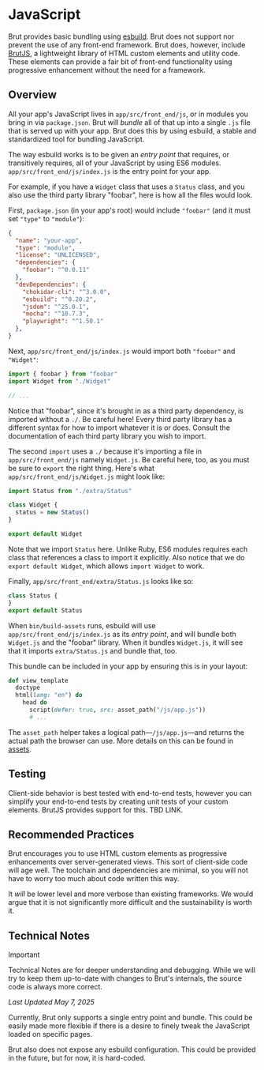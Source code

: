 # JavaScript

Brut provides basic bundling using [esbuild](https://esbuild.github.io/).  Brut does not support nor prevent the
use of any front-end framework.  Brut does, however, include [BrutJS](/brut-js), a lightweight library of HTML custom
elements and utility code.  These elements can provide a fair bit of front-end functionality using progressive
enhancement without the need for a framework.

## Overview

All your app's JavaScript lives in `app/src/front_end/js`, or in modules you bring in via `package.json`.  Brut
will *bundle* all of that up into a single `.js` file that is served up with your app.  Brut does this by using
esbuild, a stable and standardized tool for bundling JavaScript.

The way esbuild works is to be given an *entry point* that requires, or transitively requires, all of your
JavaScript by using ES6 modules. `app/src/front_end/js/index.js` is the entry point for your app.

For example, if you have a `Widget` class that uses a `Status` class, and you also use the third party library
"foobar", here is how all the files would look.

First, `package.json` (in your app's root) would include `"foobar"` (and it must set `"type"` to `"module"`):

```json {2,5}
{
  "name": "your-app",
  "type": "module",
  "license": "UNLICENSED",
  "dependencies": {
    "foobar": "^0.0.11"
  },
  "devDependencies": {
    "chokidar-cli": "^3.0.0",
    "esbuild": "^0.20.2",
    "jsdom": "^25.0.1",
    "mocha": "^10.7.3",
    "playwright": "^1.50.1"
  },
}
```

Next, `app/src/front_end/js/index.js` would import both `"foobar"` and `"Widget"`:

```javascript
import { foobar } from "foobar"
import Widget from "./Widget"

// ...
```

Notice that "foobar", since it's brought in as a third party dependency, is imported without a `./`.  Be careful
here!  Every third party library has a different syntax for how to import whatever it is or does. Consult the
documentation of each third party library you wish to import.

The second `import` uses a `./` because it's importing a file in `app/src/front_end/js` namely `Widget.js`.  Be
careful here, too, as you must be sure to `export` the right thing.  Here's what `app/src/front_end/js/Widget.js`
might look like:

```javascript
import Status from "./extra/Status"

class Widget {
  status = new Status()
}

export default Widget
```

Note that we import `Status` here.  Unlike Ruby, ES6 modules requires each class that references a class to
import it explicitly.  Also notice that we do `export default Widget`, which allows `import Widget` to work.

Finally, `app/src/front_end/extra/Status.js` looks like so:

```javascript
class Status {
}
export default Status
```

When `bin/build-assets` runs, esbuild will use `app/src/front_end/js/index.js` as its *entry point*, and will
bundle both `Widget.js` and the "foobar" library.  When it bundles `Widget.js`, it will see that it imports
`extra/Status.js` and bundle that, too.

This bundle can be included in your app by ensuring this is in your layout:

```ruby {5}
def view_template
  doctype
  html(lang: "en") do
    head do
      script(defer: true, src: asset_path("/js/app.js"))
      # ...
```

The `asset_path` helper takes a logical path—`/js/app.js`—and returns the actual path the browser can use.  More
details on this can be found in [assets](/assets).

## Testing

Client-side behavior is best tested with end-to-end tests, however you can simplify your end-to-end tests by
creating unit tests of your custom elements.  BrutJS provides support for this. TBD LINK.

## Recommended Practices

Brut encourages you to use HTML custom elements as progressive enhancements over server-generated views.  This
sort of client-side code will age well.  The toolchain and dependencies are minimal, so you will not have to
worry too much about code written this way.

It *will* be lower level and more verbose than existing frameworks.  We would argue that it is not significantly
more difficult and the sustainability is worth it.

## Technical Notes

> [!IMPORTANT]
> Technical Notes are for deeper understanding and debugging. While we will try to keep them up-to-date with changes to Brut's
> internals, the source code is always more correct.

_Last Updated May 7, 2025_

Currently, Brut only supports a single entry point and bundle.  This could be easily made more flexible if there
is a desire to finely tweak the JavaScript loaded on specific pages.

Brut also does not expose any esbuild configuration.  This could be provided in the future, but for now, it is
hard-coded.
